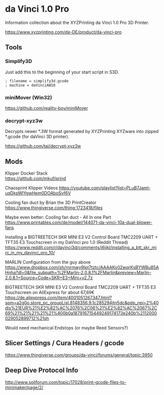 # da Vinci 1.0 Pro

Information collection about the XYZPrinting da Vinci 1.0 Pro 3D Printer.

https://www.xyzprinting.com/de-DE/product/da-vinci-pro

## Tools

### Simplify3D

Just add this to the beginning of your start script in S3D.
```
; filename = simplify3d.gcode
; machine = daVinciAW10
```

### miniMover (Win32)

https://github.com/reality-boy/miniMover

### decrypt-xyz3w

Decrypts newer *.3W format generated by XYZPrinting XYZware into zipped *.gcode (for daVinci 3D printer).

https://github.com/tai/decrypt-xyz3w

## Mods

Klipper Docker Stack  
https://github.com/mkuf/prind

Chaosprint Klipper Videos 
https://youtube.com/playlist?list=PLuB7Jamt-uqDkpWlYgwHem0DOAboSvf6V

Cooling fan duct by Brian the 3D PrintCreator  
https://www.thingiverse.com/thing:1723418/files

Maybe even better: Cooling fan duct - All In one Part  
https://www.printables.com/de/model/144071-da-vinci-10a-dual-blower-fans

Installing a BIGTREETECH SKR MINI E3 V2 Control Board TMC2209 UART + TFT35 E3 Touchscreen in my DaVinci pro 1.0 (Reddit Thread)  
https://www.reddit.com/r/davinci3d/comments/j6jikl/installing_a_btt_skr_mini_in_my_davinci_pro_10/

MARLIN Configuration from the guy above  
https://www.dropbox.com/sh/rnrmwy9lpt7tztc/AAAAKv02wqrKsBYWBu85AHnha?dl=0&file_subpath=%2FMarlin-2.0.8.1%2FMarlin&preview=Marlin-2.0.8.1+Source+Code+SKR+E3+Mini+v2.7z

BIGTREETECH SKR MINI E3 V2 Control Board TMC2209 UART + TFT35 E3 Touchscreen on AliExpress for about 67,69€
https://de.aliexpress.com/item/4001051267347.html?spm=a2g0o.store_pc_groupList.8148356.9.1c285294jtn5dc&pdp_npi=2%40dis%21EUR%21%E2%82%AC%2076%2C06%21%E2%82%AC%2067%2C69%21%21%21%21%21%400b0a187916715449249174173e240b%2112000029052899712%21sh

Would need mechanical Endstops (or maybe Reed Sensors?)

## Slicer Settings / Cura Headers / gcode

https://www.thingiverse.com/groups/da-vinci/forums/general/topic:3950

## Deep Dive Protocol Info

http://www.soliforum.com/topic/17028/print-gcode-files-to-minimaker/page/2/

